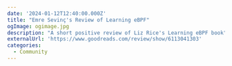 ```yaml
---
date: '2024-01-12T12:40:00.000Z'
title: "Emre Sevinç's Review of Learning eBPF"
ogImage: ogimage.jpg
description: "A short positive review of Liz Rice's Learning eBPF book"
externalUrl: 'https://www.goodreads.com/review/show/6113041303'
categories:
  - Community
---
```

